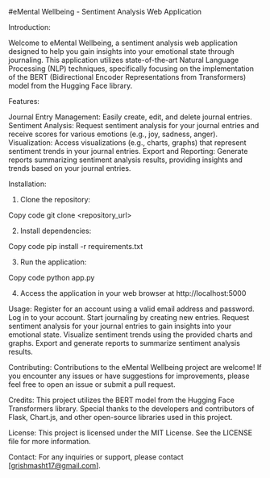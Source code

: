 #eMental Wellbeing - Sentiment Analysis Web Application

Introduction:

Welcome to eMental Wellbeing, a sentiment analysis web application designed to help you gain insights into your emotional state through journaling. This application utilizes state-of-the-art Natural Language Processing (NLP) techniques, specifically focusing on the implementation of the BERT (Bidirectional Encoder Representations from Transformers) model from the Hugging Face library.

Features:

Journal Entry Management: Easily create, edit, and delete journal entries.
Sentiment Analysis: Request sentiment analysis for your journal entries and receive scores for various emotions (e.g., joy, sadness, anger).
Visualization: Access visualizations (e.g., charts, graphs) that represent sentiment trends in your journal entries.
Export and Reporting: Generate reports summarizing sentiment analysis results, providing insights and trends based on your journal entries.


Installation:

1. Clone the repository:

Copy code
git clone <repository_url>

2. Install dependencies:

Copy code
pip install -r requirements.txt

3. Run the application:
   
Copy code
python app.py

4. Access the application in your web browser at http://localhost:5000


Usage:
Register for an account using a valid email address and password.
Log in to your account.
Start journaling by creating new entries.
Request sentiment analysis for your journal entries to gain insights into your emotional state.
Visualize sentiment trends using the provided charts and graphs.
Export and generate reports to summarize sentiment analysis results.


Contributing:
Contributions to the eMental Wellbeing project are welcome! If you encounter any issues or have suggestions for improvements, please feel free to open an issue or submit a pull request.


Credits:
This project utilizes the BERT model from the Hugging Face Transformers library.
Special thanks to the developers and contributors of Flask, Chart.js, and other open-source libraries used in this project.


License:
This project is licensed under the MIT License. See the LICENSE file for more information.


Contact:
For any inquiries or support, please contact [grishmasht17@gmail.com].

